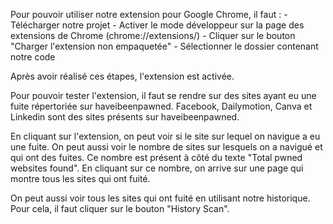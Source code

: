 Pour pouvoir utiliser notre extension pour Google Chrome, il faut : 
    - Télécharger notre projet
    - Activer le mode développeur sur la page des extensions de Chrome (chrome://extensions/)
    - Cliquer sur le bouton "Charger l'extension non empaquetée"
    - Sélectionner le dossier contenant notre code


Après avoir réalisé ces étapes, l'extension est activée.


Pour pouvoir tester l'extension, il faut se rendre sur des sites ayant eu une fuite répertoriée sur haveibeenpawned.
Facebook, Dailymotion, Canva et Linkedin sont des sites présents sur haveibeenpawned.


En cliquant sur l'extension, on peut voir si le site sur lequel on navigue a eu une fuite.
On peut aussi voir le nombre de sites sur lesquels on a navigué et qui ont des fuites. 
Ce nombre est présent à côté du texte "Total pwned websites found". En cliquant sur ce nombre, on arrive sur une page qui montre tous les sites qui ont fuité. 


On peut aussi voir tous les sites qui ont fuité en utilisant notre historique. Pour cela, il faut cliquer sur le bouton "History Scan".